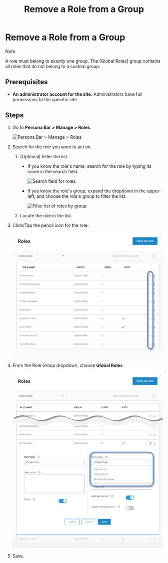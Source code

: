 ﻿---
uid: remove-role-from-group
locale: en
title: Remove a Role from a Group
dnnversion: 09.02.00
related-topics: add-role-to-new-group,add-role-to-existing-group,view-roles-included-in-group,edit-custom-role-group,delete-custom-role-group
---

# Remove a Role from a Group

> [!Note]
> A role must belong to exactly one group. The \[Global Roles\] group contains all roles that do not belong to a custom group.

## Prerequisites

*   **An administrator account for the site.** Administrators have full permissions to the specific site.

## Steps

1.  Go to **Persona Bar \> Manage \> Roles**.
    
    ![Persona Bar > Manage > Roles](/images/scr-pbar-host-Manage-E91.png)
    
2.  Search for the role you want to act on.
    1.  (Optional) Filter the list.
        
        *   If you know the role's name, search for the role by typing its name in the search field.
            
              
            
            ![Search field for roles](/images/scr-RoleList-Search-E90.png)
            
              
            
        *   If you know the role's group, expand the dropdown in the upper-left, and choose the role's group to filter the list.
            
              
            
            ![Filter list of roles by group](/images/scr-RoleList-FilterByRoleGroup-E90.png)
            
              
            
        
    2.  Locate the role in the list.
3.  Click/Tap the pencil icon for the role.
    
      
    
    ![](/images/scr-RoleList-EditRole-E90.png)
    
      
    
4.  From the Role Group dropdown, choose **Global Roles**
    
      
    
    ![](/images/scr-Roles-Edit-RoleGroup-E90.png)
    
      
    
5.  Save.
